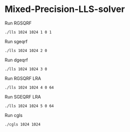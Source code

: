 # Mixed-Precision-LLS-solver

Run RGSQRF
```
./lls 1024 1024 1 0 1
```

Run sgeqrf
```
./lls 1024 1024 2 0 
```

Run dgeqrf
```
./lls 1024 1024 3 0
```

Run RGSQRF LRA
```
./lls 1024 1024 4 0 64
```

Run SGEQRF LRA
```
./lls 1024 1024 5 0 64
```

Run cgls
```
./cgls 1024 1024
```
